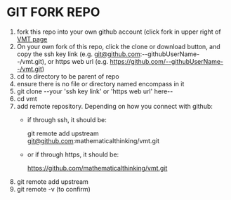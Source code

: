 # GIT FORK REPO

1. fork this repo into your own github account (click fork in upper right of [VMT page](https://github.com/mathematicalthinking/vmt)
1. On your own fork of this repo, click the clone or download button, and copy the ssh key link (e.g. git@github.com:--githubUserName--/vmt.git), or https web url (e.g. https://github.com/--githubUserName--/vmt.git)
1. cd to directory to be parent of repo
1. ensure there is no file or directory named encompass in it
1. git clone --your 'ssh key link' or 'https web url' here--
1. cd vmt
1. add remote repository. Depending on how you connect with github:
    * if through ssh, it should be:

      git remote add upstream git@github.com:mathematicalthinking/vmt.git
    * or if through https, it should be:

      https://github.com/mathematicalthinking/vmt.git
1. git remote add upstream
1. git remote -v (to confirm)


